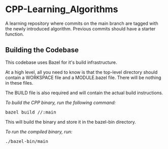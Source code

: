 # CPP-Learning_Algorithms

A learning repository where commits on the main branch are tagged with the newly introduced algorithm. Previous commits should have a starter function.

## Building the Codebase

This codebase uses Bazel for it's build infrastructure.

At a high level, all you need to know is that the top-level directory should contain a WORKSPACE file and a MODULE.bazel file. There will be nothing in these files.

The BUILD file is also required and will contain the actual build instructions.

_To build the CPP binary, run the following command:_
<pre>
bazel build //:main
</pre>

This will build the binary and store it in the bazel-bin directory.

_To run the compiled binary, run:_
<pre>
./bazel-bin/main
</pre>
